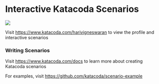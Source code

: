 # Interactive Katacoda Scenarios

[![](http://shields.katacoda.com/katacoda/harivigneswaran/count.svg)](https://www.katacoda.com/harivigneswaran "Get your profile on Katacoda.com")

Visit https://www.katacoda.com/harivigneswaran to view the profile and interactive scenarios

### Writing Scenarios
Visit https://www.katacoda.com/docs to learn more about creating Katacoda scenarios

For examples, visit https://github.com/katacoda/scenario-example
